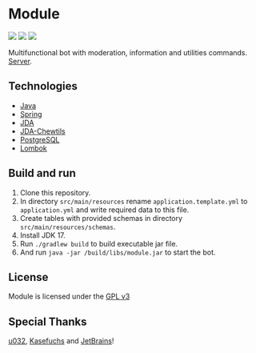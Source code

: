 # Module
![](https://img.shields.io/github/workflow/status/HeadcrabJ/Module/CodeQL)
![](https://img.shields.io/github/repo-size/HeadcrabJ/Module)
![](https://img.shields.io/maven-central/v/net.dv8tion/JDA?label=JDA)

Multifunctional bot with moderation, information and utilities commands. [Server](https://discord.gg/DWEjaavW6d/).

## Technologies
- [Java](https://www.oracle.com/java/)
- [Spring](https://spring.io/)
- [JDA](https://github.com/DV8FromTheWorld/JDA)
- [JDA-Chewtils](https://github.com/Chew/JDA-Chewtils)
- [PostgreSQL](https://www.postgresql.org/)
- [Lombok](https://projectlombok.org/)

## Build and run
1. Clone this repository.
2. In directory `src/main/resources` rename `application.template.yml` to `application.yml` and write required data to this file.
3. Create tables with provided schemas in directory `src/main/resources/schemas`.
4. Install JDK 17.
5. Run `./gradlew build` to build executable jar file.
6. And run `java -jar /build/libs/module.jar` to start the bot.

## License
Module is licensed under the [GPL v3](LICENSE)

## Special Thanks
[u032](https://github.com/u032), [Kasefuchs](https://github.com/Kasefuchs) and [JetBrains](https://jb.gg/OpenSourceSupport)!
